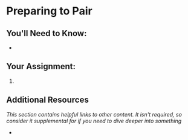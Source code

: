 # Preparing to Pair
<!-- *Estimated Time: .5 hrs* -->



## You'll Need to Know:
* 

## Your Assignment:

1. 

## Additional Resources

*This section contains helpful links to other content. It isn't required, so consider it supplemental for if you need to dive deeper into something*

* 